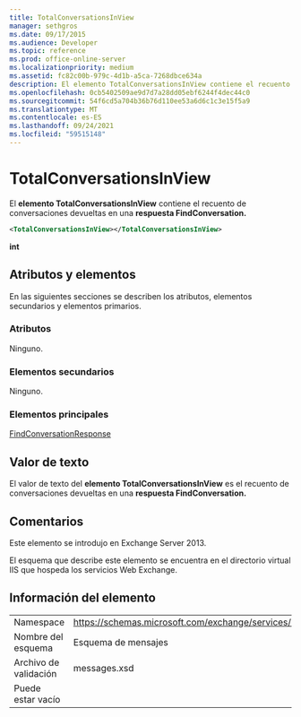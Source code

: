 ```yaml
---
title: TotalConversationsInView
manager: sethgros
ms.date: 09/17/2015
ms.audience: Developer
ms.topic: reference
ms.prod: office-online-server
ms.localizationpriority: medium
ms.assetid: fc82c00b-979c-4d1b-a5ca-7268dbce634a
description: El elemento TotalConversationsInView contiene el recuento de conversaciones devueltas en una respuesta FindConversation.
ms.openlocfilehash: 0cb5402509ae9d7d7a28dd05ebf6244f4dec44c0
ms.sourcegitcommit: 54f6cd5a704b36b76d110ee53a6d6c1c3e15f5a9
ms.translationtype: MT
ms.contentlocale: es-ES
ms.lasthandoff: 09/24/2021
ms.locfileid: "59515148"
---
```

# <a name="totalconversationsinview"></a>TotalConversationsInView

El **elemento TotalConversationsInView** contiene el recuento de conversaciones devueltas en una **respuesta FindConversation.** 
  
```XML
<TotalConversationsInView></TotalConversationsInView>
```

 **int**
## <a name="attributes-and-elements"></a>Atributos y elementos

En las siguientes secciones se describen los atributos, elementos secundarios y elementos primarios.
  
### <a name="attributes"></a>Atributos

Ninguno.
  
### <a name="child-elements"></a>Elementos secundarios

Ninguno.
  
### <a name="parent-elements"></a>Elementos principales

[FindConversationResponse](findconversationresponse.md)
  
## <a name="text-value"></a>Valor de texto

El valor de texto del **elemento TotalConversationsInView** es el recuento de conversaciones devueltas en una **respuesta FindConversation.** 
  
## <a name="remarks"></a>Comentarios

Este elemento se introdujo en Exchange Server 2013.
  
El esquema que describe este elemento se encuentra en el directorio virtual IIS que hospeda los servicios Web Exchange.
  
## <a name="element-information"></a>Información del elemento

|||
|:-----|:-----|
|Namespace  <br/> |https://schemas.microsoft.com/exchange/services/2006/messages  <br/> |
|Nombre del esquema  <br/> |Esquema de mensajes  <br/> |
|Archivo de validación  <br/> |messages.xsd  <br/> |
|Puede estar vacío  <br/> ||
   

